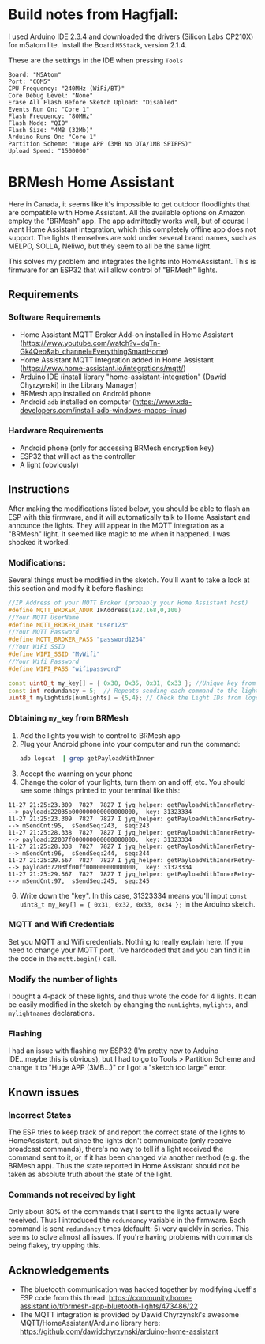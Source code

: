 # Build notes from Hagfjall:
I used Arduino IDE 2.3.4 and downloaded the drivers (Silicon Labs CP210X) for m5atom lite. 
Install the Board `M5Stack`, version 2.1.4.

These are the settings in the IDE when pressing `Tools`
```text
Board: "M5Atom"   
Port: "COM5"
CPU Frequency: "240MHz (WiFi/BT)"
Core Debug Level: "None"
Erase All Flash Before Sketch Upload: "Disabled"
Events Run On: "Core 1"
Flash Frequency: "80MHz"
Flash Mode: "QIO"
Flash Size: "4MB (32Mb)"
Arduino Runs On: "Core 1"
Partition Scheme: "Huge APP (3MB No OTA/1MB SPIFFS)"
Upload Speed: "1500000"
```

# BRMesh Home Assistant
Here in Canada, it seems like it's impossible to get outdoor floodlights that are compatible with Home Assistant.  All the available options on Amazon employ the "BRMesh" app. The app admittedly works well, but of course I want Home Assistant integration, which this completely offline app does not support. The lights themselves are sold under several brand names, such as MELPO, SOLLA, Neliwo, but they seem to all be the same light. 

This solves my problem and integrates the lights into HomeAssistant. This is firmware for an ESP32 that will allow control of "BRMesh" lights.

## Requirements
### Software Requirements
- Home Assistant MQTT Broker Add-on installed in Home Assistant (https://www.youtube.com/watch?v=dqTn-Gk4Qeo&ab_channel=EverythingSmartHome)
- Home Assistant MQTT Integration added in Home Assistant (https://www.home-assistant.io/integrations/mqtt/)
- Arduino IDE (install library "home-assistant-integration" (Dawid Chyrzynski) in the Library Manager)
- BRMesh app installed on Android phone
- Android `adb` installed on computer (https://www.xda-developers.com/install-adb-windows-macos-linux)

### Hardware Requirements
- Android phone (only for accessing BRMesh encryption key)
- ESP32 that will act as the controller
- A light (obviously)

## Instructions

After making the modifications listed below, you should be able to flash an ESP with this firmware, and it will automatically talk to Home Assistant and announce the lights. They will appear in the MQTT integration as a "BRMesh" light.  It seemed like magic to me when it happened. I was shocked it worked.


### Modifications: 

Several things must be modified in the sketch. You'll want to take a look at this section and modify it before flashing:

```cpp
//IP Address of your MQTT Broker (probably your Home Assistant host)
#define MQTT_BROKER_ADDR IPAddress(192,168,0,100)
//Your MQTT UserName
#define MQTT_BROKER_USER "User123"
//Your MQTT Password
#define MQTT_BROKER_PASS "password1234"
//Your WiFi SSID
#define WIFI_SSID "MyWifi"
//Your Wifi Password
#define WIFI_PASS "wifipassword"

const uint8_t my_key[] = { 0x38, 0x35, 0x31, 0x33 }; //Unique key from BRMesh app (found using USB debugging and adb logcat)
const int redundancy = 5;  // Repeats sending each command to the lights this many times; BLE broadcasting was flakey
uint8_t mylightids[numLights] = {5,4}; // Check the Light IDs from logcat, position [3]. Example of ID '5': getPayloadWithInnerRetry---> payload:220500000000000000000000,  key: 34353731
```

### Obtaining `my_key` from BRMesh
1. Add the lights you wish to control to BRMesh app
2. Plug your Android phone into your computer and run the command:
   ```bash
   adb logcat  | grep getPayloadWithInner
   ```
3. Accept the warning on your phone
4. Change the color of your lights, turn them on and off, etc. You should see some things printed to your terminal like this:
```   
11-27 21:25:23.309  7827  7827 I jyq_helper: getPayloadWithInnerRetry---> payload:22035b000000000000000000,  key: 31323334
11-27 21:25:23.309  7827  7827 I jyq_helper: getPayloadWithInnerRetry---> mSendCnt:95,  sSendSeq:243,  seq:243
11-27 21:25:28.338  7827  7827 I jyq_helper: getPayloadWithInnerRetry---> payload:22037f000000000000000000,  key: 31323334
11-27 21:25:28.338  7827  7827 I jyq_helper: getPayloadWithInnerRetry---> mSendCnt:96,  sSendSeq:244,  seq:244
11-27 21:25:29.567  7827  7827 I jyq_helper: getPayloadWithInnerRetry---> payload:7203ff00ff00000000000000,  key: 31323334
11-27 21:25:29.567  7827  7827 I jyq_helper: getPayloadWithInnerRetry---> mSendCnt:97,  sSendSeq:245,  seq:245
```
6. Write down the "key". In this case, 31323334 means you'll input `const uint8_t my_key[] = { 0x31, 0x32, 0x33, 0x34 };` in the Arduino sketch.

### MQTT and Wifi Credentials
Set you MQTT and Wifi credentials.  Nothing to really explain here. If you need to change your MQTT port, I've hardcoded that and you can find it in the code in the `mqtt.begin()` call.

### Modify the number of lights
I bought a 4-pack of these lights, and thus wrote the code for 4 lights. It can be easily modified in the sketch by changing the `numLights`, `mylights`, and `mylightnames` declarations.

### Flashing
I had an issue with flashing my ESP32 (I'm pretty new to Arduino IDE...maybe this is obvious), but I had to go to Tools > Partition Scheme and change it to "Huge APP (3MB...)" or I got a "sketch too large" error.


## Known issues
### Incorrect States
The ESP tries to keep track of and report the correct state of the lights to HomeAssistant, but since the lights don't communicate (only receive broadcast commands), there's no way to tell if a light received the command sent to it, or if it has been changed via another method (e.g. the BRMesh app).  Thus the state reported in Home Assistant should not be taken as absolute truth about the state of the light.

### Commands not received by light 
Only about 80% of the commands that I sent to the lights actually were received. Thus I introduced the `redundancy` variable in the firmware. Each command is sent `redundancy` times (defaultt: 5) very quickly in series. This seems to solve almost all issues. If you're having problems with commands being flakey, try upping this.




## Acknowledgements
- The bluetooth communication was hacked together by modifying Jueff's ESP code from this thread: https://community.home-assistant.io/t/brmesh-app-bluetooth-lights/473486/22
- The MQTT integration is provided by Dawid Chyrzynski's awesome MQTT/HomeAssistant/Arduino library here: https://github.com/dawidchyrzynski/arduino-home-assistant
